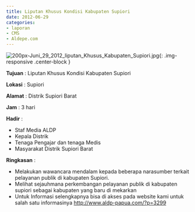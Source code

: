```yaml
---
title: Liputan Khusus Kondisi Kabupaten Supiori
date: 2012-06-29
categories:
- laporan
- CMS
- Aldepe.com
---
```


![200px-Juni_29_2012_liputan_Khusus_Kabupaten_Supiori.jpg](/uploads/200px-Juni_29_2012_liputan_Khusus_Kabupaten_Supiori.jpg){: .img-responsive .center-block }

**Tujuan** : Liputan Khusus Kondisi Kabupaten Supiori

**Lokasi** : Supiori

**Alamat** : Distrik Supiori Barat

**Jam** : 3 hari

**Hadir** : 
* Staf Media ALDP
* Kepala Distrik
* Tenaga Pengajar dan tenaga Medis
* Masyarakat Distrik Supiori Barat

**Ringkasan** : 
* Melakukan wawancara mendalam kepada beberapa narasumber terkait pelayanan publik di kabupaten Supiori.
* Melihat sejauhmana perkembangan pelayanan publik di kabupaten supiori sebagai kabupaten yang baru di mekarkan
* Untuk Informasi selengkapnya bisa di akses pada website kami untuk salah satu informasinya http://www.aldp-papua.com/?p=3299
